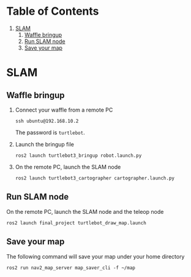 # Table of Contents

1.  [SLAM](#org643380c)
    1.  [Waffle bringup](#org56eff83)
    2.  [Run SLAM node](#orgbb19ce0)
    3.  [Save your map](#org2202e9d)



<a id="org643380c"></a>

# SLAM


<a id="org56eff83"></a>

## Waffle bringup

1.  Connect your waffle from a remote PC
    
        ssh ubuntu@192.168.10.2
    
    The password is `turtlebot`.
2.  Launch the bringup file
    
        ros2 launch turtlebot3_bringup robot.launch.py
3.  On the remote PC, launch the SLAM node
    
        ros2 launch turtlebot3_cartographer cartographer.launch.py


<a id="orgbb19ce0"></a>

## Run SLAM node

On the remote PC, launch the SLAM node and the teleop node

    ros2 launch final_project turtlebot_draw_map.launch


<a id="org2202e9d"></a>

## Save your map

The following command will save your map under your home directory

    ros2 run nav2_map_server map_saver_cli -f ~/map

